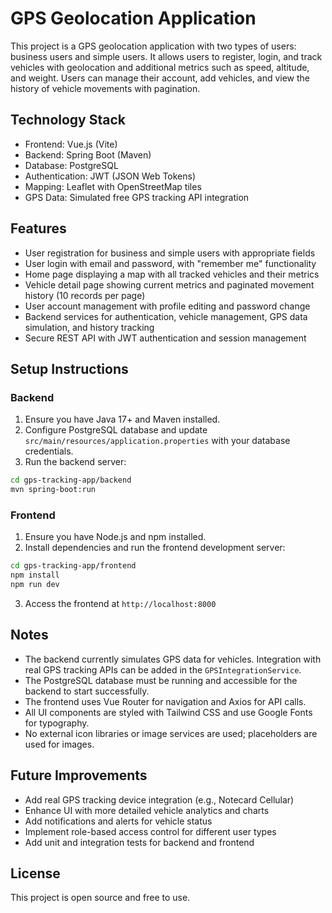 # GPS Geolocation Application

This project is a GPS geolocation application with two types of users: business users and simple users. It allows users to register, login, and track vehicles with geolocation and additional metrics such as speed, altitude, and weight. Users can manage their account, add vehicles, and view the history of vehicle movements with pagination.

## Technology Stack

- Frontend: Vue.js (Vite)
- Backend: Spring Boot (Maven)
- Database: PostgreSQL
- Authentication: JWT (JSON Web Tokens)
- Mapping: Leaflet with OpenStreetMap tiles
- GPS Data: Simulated free GPS tracking API integration

## Features

- User registration for business and simple users with appropriate fields
- User login with email and password, with "remember me" functionality
- Home page displaying a map with all tracked vehicles and their metrics
- Vehicle detail page showing current metrics and paginated movement history (10 records per page)
- User account management with profile editing and password change
- Backend services for authentication, vehicle management, GPS data simulation, and history tracking
- Secure REST API with JWT authentication and session management

## Setup Instructions

### Backend

1. Ensure you have Java 17+ and Maven installed.
2. Configure PostgreSQL database and update `src/main/resources/application.properties` with your database credentials.
3. Run the backend server:

```bash
cd gps-tracking-app/backend
mvn spring-boot:run
```

### Frontend

1. Ensure you have Node.js and npm installed.
2. Install dependencies and run the frontend development server:

```bash
cd gps-tracking-app/frontend
npm install
npm run dev
```

3. Access the frontend at `http://localhost:8000`

## Notes

- The backend currently simulates GPS data for vehicles. Integration with real GPS tracking APIs can be added in the `GPSIntegrationService`.
- The PostgreSQL database must be running and accessible for the backend to start successfully.
- The frontend uses Vue Router for navigation and Axios for API calls.
- All UI components are styled with Tailwind CSS and use Google Fonts for typography.
- No external icon libraries or image services are used; placeholders are used for images.

## Future Improvements

- Add real GPS tracking device integration (e.g., Notecard Cellular)
- Enhance UI with more detailed vehicle analytics and charts
- Add notifications and alerts for vehicle status
- Implement role-based access control for different user types
- Add unit and integration tests for backend and frontend

## License

This project is open source and free to use.
